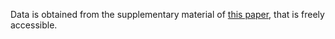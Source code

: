 Data is obtained from the supplementary material of [this paper](https://www.sciencedirect.com/science/article/pii/S0883292720301943), that is freely accessible.